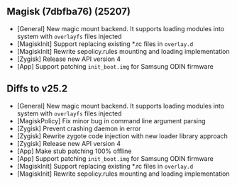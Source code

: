 ## Magisk (7dbfba76) (25207)

- [General] New magic mount backend. It supports loading modules into system with `overlayfs` files injected
- [MagiskInit] Support replacing existing \*.rc files in `overlay.d`
- [MagiskInit] Rewrite sepolicy.rules mounting and loading implementation
- [Zygisk] Release new API version 4
- [App] Support patching `init_boot.img` for Samsung ODIN firmware

## Diffs to v25.2

- [General] New magic mount backend. It supports loading modules into system with `overlayfs` files injected
- [MagiskPolicy] Fix minor bug in command line argument parsing
- [Zygisk] Prevent crashing daemon in error
- [Zygisk] Rewrite zygote code injection with new loader library approach
- [Zygisk] Release new API version 4
- [App] Make stub patching 100% offline
- [App] Support patching `init_boot.img` for Samsung ODIN firmware
- [MagiskInit] Support replacing existing \*.rc files in `overlay.d`
- [MagiskInit] Rewrite sepolicy.rules mounting and loading implementation
